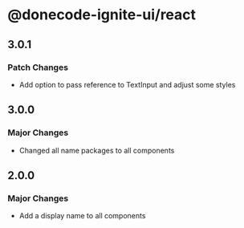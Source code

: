# @donecode-ignite-ui/react

## 3.0.1

### Patch Changes

- Add option to pass reference to TextInput and adjust some styles

## 3.0.0

### Major Changes

- Changed all name packages to all components

## 2.0.0

### Major Changes

- Add a display name to all components
